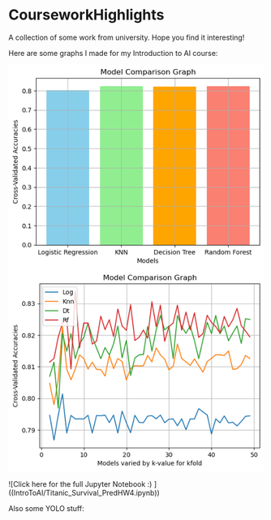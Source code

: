 # CourseworkHighlights
A collection of some work from university. Hope you find it interesting! 


Here are some graphs I made for my Introduction to AI course: 

![Screenshot1](IntroToAI/modelComp1.png)
![Screenshot2](IntroToAI/modelComp2.png)

![Click here for the full Jupyter Notebook :) ] ((IntroToAI/Titanic_Survival_PredHW4.ipynb))


Also some YOLO stuff: 
